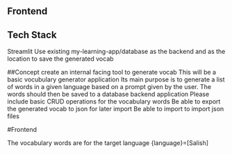 ## Frontend

## Tech Stack
Streamlit
Use existing my-learning-app/database as the backend and as the location to save the generated vocab

##Concept
create an internal facing tool to generate vocab 
This will be a basic vocubulary generator application
Its main purpose is to generate a list of words in a given language based on a prompt given by the user.
The words should then be saved to a database backend application
Please include basic CRUD operations for the vocabulary words
Be able to export the generated vocab to json for later import
Be able  to import to import json files

#Frontend

The vocabulary words are for the target language {language}=[Salish]

